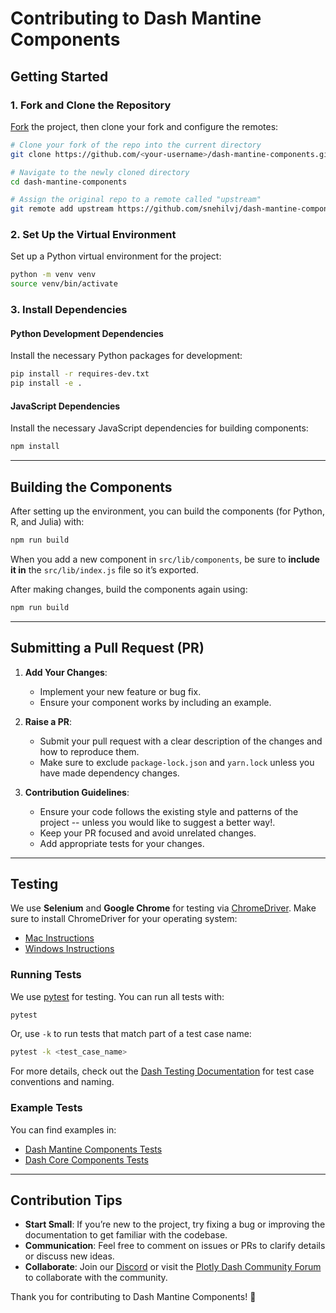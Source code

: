 
# Contributing to Dash Mantine Components


## Getting Started

### 1. Fork and Clone the Repository

[Fork](https://help.github.com/articles/fork-a-repo/) the project, then clone your fork and configure the remotes:

```bash
# Clone your fork of the repo into the current directory
git clone https://github.com/<your-username>/dash-mantine-components.git

# Navigate to the newly cloned directory
cd dash-mantine-components

# Assign the original repo to a remote called "upstream"
git remote add upstream https://github.com/snehilvj/dash-mantine-components.git
```

### 2. Set Up the Virtual Environment

Set up a Python virtual environment for the project:

```bash
python -m venv venv
source venv/bin/activate  
```

### 3. Install Dependencies

#### Python Development Dependencies

Install the necessary Python packages for development:

```bash
pip install -r requires-dev.txt
pip install -e .
```

#### JavaScript Dependencies

Install the necessary JavaScript dependencies for building components:

```bash
npm install
```

---

## Building the Components

After setting up the environment, you can build the components (for Python, R, and Julia) with:

```bash
npm run build
```

When you add a new component in `src/lib/components`, be sure to **include it in** the `src/lib/index.js` file so it’s exported.

After making changes, build the components again using:

```bash
npm run build
```

---

## Submitting a Pull Request (PR)

1. **Add Your Changes**: 
   - Implement your new feature or bug fix.
   - Ensure your component works by including an example.
   
2. **Raise a PR**:
   - Submit your pull request with a clear description of the changes and how to reproduce them.
   - Make sure to exclude `package-lock.json` and `yarn.lock` unless you have made dependency changes.

3. **Contribution Guidelines**: 
   - Ensure your code follows the existing style and patterns of the project -- unless you would like to suggest a better way!.
   - Keep your PR focused and avoid unrelated changes.
   - Add appropriate tests for your changes.

---

## Testing

We use **Selenium** and **Google Chrome** for testing via [ChromeDriver](https://chromedriver.chromium.org/getting-started). Make sure to install ChromeDriver for your operating system:

- [Mac Instructions](https://www.kenst.com/2015/03/installing-chromedriver-on-mac-osx/)
- [Windows Instructions](http://jonathansoma.com/lede/foundations-2018/classes/selenium/selenium-windows-install/)

### Running Tests

We use [pytest](https://docs.pytest.org/en/latest/) for testing. You can run all tests with:

```bash
pytest
```

Or, use `-k` to run tests that match part of a test case name:

```bash
pytest -k <test_case_name>
```

For more details, check out the [Dash Testing Documentation](https://dash.plotly.com/testing) for test case conventions and naming.

### Example Tests

You can find examples in:
- [Dash Mantine Components Tests](https://github.com/snehilvj/dash-mantine-components/tree/master/tests)
- [Dash Core Components Tests](https://github.com/plotly/dash/tree/dev/components/dash-core-components/tests/integration)

---

## Contribution Tips

- **Start Small**: If you’re new to the project, try fixing a bug or improving the documentation to get familiar with the codebase.
- **Communication**: Feel free to comment on issues or PRs to clarify details or discuss new ideas.
- **Collaborate**: Join our [Discord](https://discord.gg/KuJkh4Pyq5) or visit the [Plotly Dash Community Forum](https://community.plotly.com/) to collaborate with the community.

Thank you for contributing to Dash Mantine Components! 🙌
